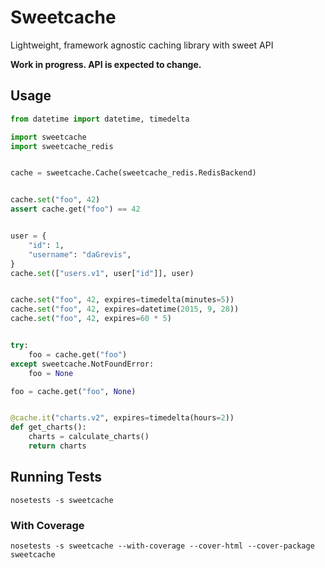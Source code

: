 # Sweetcache

Lightweight, framework agnostic caching library with sweet API

**Work in progress. API is expected to change.**

## Usage

```python
from datetime import datetime, timedelta

import sweetcache
import sweetcache_redis


cache = sweetcache.Cache(sweetcache_redis.RedisBackend)


cache.set("foo", 42)
assert cache.get("foo") == 42


user = {
    "id": 1,
    "username": "daGrevis",
}
cache.set(["users.v1", user["id"]], user)


cache.set("foo", 42, expires=timedelta(minutes=5))
cache.set("foo", 42, expires=datetime(2015, 9, 28))
cache.set("foo", 42, expires=60 * 5)


try:
    foo = cache.get("foo")
except sweetcache.NotFoundError:
    foo = None

foo = cache.get("foo", None)


@cache.it("charts.v2", expires=timedelta(hours=2))
def get_charts():
    charts = calculate_charts()
    return charts
```

## Running Tests

~~~
nosetests -s sweetcache
~~~

### With Coverage

~~~
nosetests -s sweetcache --with-coverage --cover-html --cover-package sweetcache
~~~
